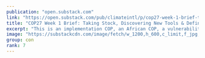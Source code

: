 ```yaml
---
publication: "open.substack.com"
link: "https://open.substack.com/pub/climateintl/p/cop27-week-1-brief-taking-stock-and"
title: "COP27 Week 1 Brief: Taking Stock, Discovering New Tools & Defining Ambition"
excerpt: "This is an implementation COP, an African COP, a vulnerability COP. It is the COP where food systems have come to the mainstream conversation about how to properly and comprehensively combat climate c"
image: "https://substackcdn.com/image/fetch/w_1200,h_600,c_limit,f_jpg,q_auto:good,fl_progressive:steep/https%3A%2F%2Fbucketeer-e05bbc84-baa3-437e-9518-adb32be77984.s3.amazonaws.com%2Fpublic%2Fimages%2Fa8eeccdf-54e2-4396-b099-449e5fa6cc44_3500x2262.jpeg"
group: con
rank: 7
---
```


